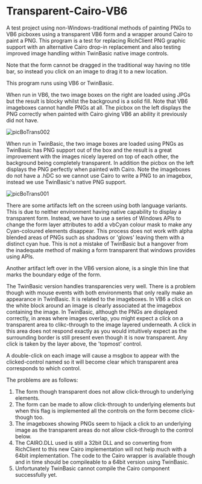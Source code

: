 # Transparent-Cairo-VB6

A test project using non-Windows-traditional methods of painting PNGs to VB6 picboxes using a transparent VB6 form and a wrapper around Cairo to paint a PNG.
This program is a test for replacing RichClient PNG graphic support with an alternative Cairo drop-in replacement and also testing improved image handling within TwinBasic native image controls.

Note that the form cannot be dragged in the traditional way having no title bar, so instead you click on an image to drag it to a new location. 

This program runs using VB6 or TwinBasic.

When run in VB6, the two image boxes on the right are loaded using JPGs but the result is blocky whilst the background is a solid fill. Note that VB6 imageboxes cannot handle PNGs at all. The picbox on the left displays the PNG correctly when painted with Cairo giving VB6 an ability it previously did not have.

![picBoTrans002](https://github.com/user-attachments/assets/bb179608-3331-4488-aa6f-09b1f69198d9)

When run in TwinBasic, the two image boxes are loaded using PNGs as TwinBasic has PNG support out of the box and the result is a great improvement with the images nicely layered on top of each other, the background being completely transparent. In addition the picbox on the left displays the PNG perfectly when painted with Cairo. Note the imageboxes do not have a .hDC so we cannot use Cairo to write a PNG to an imagebox, instead we use TwinBasic's native PNG support.

![picBoTrans001](https://github.com/user-attachments/assets/24e2f986-9514-4486-9e0c-8542b8a0a57f)

There are some artifacts left on the screen using both language variants. This is due to neither environment having native capability to display a transparent form. Instead, we have to use a series of Windows APIs to change the form layer attributes to add a vbCyan colour mask to make any Cyan-coloured elements disappear. This process does not work with alpha blended areas of PNGs such as shadows or 'glows' leaving them with a distinct cyan hue. This is not a mistake of TwinBasic but a hangover from the inadequate method of making a form transparent that windows provides using APIs.

Another artifact left over in the VB6 version alone, is a single thin line that marks the boundary edge of the form.

The TwinBasic version handles transparencies very well. There is a problem though with mouse events with both environments that only really make an appearance in TwinBasic. It is related to the imageboxes. In VB6 a click on the white block around an image is clearly associated at the imagebox containing the image. In TwinBasic, although the PNGs are displayed correctly, in areas where images overlap, you might expect a click on a transparent area to clikc-through to the image layered underneath. A click in this area does not respond exactly as you would intuitively expect as the surrounding border is still present even though it is now transparent. Any click is taken by the layer above, the 'topmost' control. 

A double-click on each image will cause a msgbox to appear with the clicked-control named so it will become clear which transparent area corresponds to which control.

The problems are as follows:

1. The form though transparent does not allow click-through to underlying elements.
2. The form can be made to allow click-through to underlying elements but when this flag is implemented all the controls on the form become click-though too.
3. The imageboxes showing PNGs seem to hijack a click to an underlying image as the transparent areas do not allow click-through to the control below.
4. The CAIRO.DLL used is still a 32bit DLL and so converting from RichClient to this new Cairo implementation will not help much with a 64bit implementation. The code to the Cairo wrapper is available though and in time should be compileable to a 64bit version using TwinBasic.
5. Unfortunately TwinBasic cannot compile the Cairo component successfully yet.
